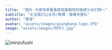 ```yaml
---
title:  "图片·大家快来看看穿民族服饰的强榜少女们呀～"
subtitle: "关注我们公众号/微博：强棒天使队"
author: "萧滢"
avatar: "assets/images/qiangbang-logo.JPG"
image: "assets/images/阿牛2.jpg"
---
```


![minzufushi](/asserts/images/阿牛2.jpg)
